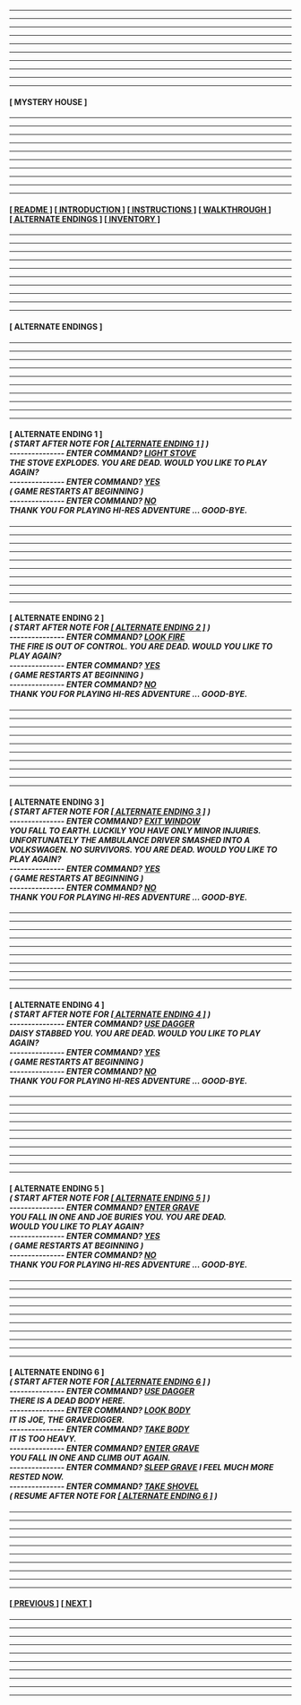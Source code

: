 
---
---
---
---
---
---
---
---
---
---
  
####

****[&nbsp;MYSTERY HOUSE&nbsp;]****

####

---
---
---
---
---
---
---
---
---
---

####

****[[&nbsp;README&nbsp;]](/readme.md) [[&nbsp;INTRODUCTION&nbsp;]](/introduction.md) [[&nbsp;INSTRUCTIONS&nbsp;]](/instructions.md)  [[&nbsp;WALKTHROUGH&nbsp;]](/walkthrough.md) [[&nbsp;ALTERNATE ENDINGS&nbsp;]](#alternateendings) [[&nbsp;INVENTORY&nbsp;]](/inventory.md)****

####

---
---
---
---
---
---
---
---
---
---

####

****<a name="alternateendings">[&nbsp;ALTERNATE ENDINGS&nbsp;]</a>****

####

---
---
---
---
---
---
---
---
---
---

####

****[&nbsp;ALTERNATE ENDING 1&nbsp;]****  
***(&nbsp;START AFTER NOTE FOR <a name="alternateendingsalternateending1">[[&nbsp;ALTERNATE ENDING 1&nbsp;]](/walkthrough.md#walkthroughalternateending1)&nbsp;)</a>  
--------------- ENTER COMMAND? <ins>LIGHT STOVE</ins>  
THE STOVE EXPLODES. YOU ARE DEAD. WOULD YOU LIKE TO PLAY AGAIN?  
--------------- ENTER COMMAND? <ins>YES</ins>  
(&nbsp;GAME RESTARTS AT BEGINNING&nbsp;)  
--------------- ENTER COMMAND? <ins>NO</ins>  
THANK YOU FOR PLAYING HI-RES ADVENTURE ... GOOD-BYE.***  

####

---
---
---
---
---
---
---
---
---
---

####

****[&nbsp;ALTERNATE ENDING 2&nbsp;]****  
***(&nbsp;START AFTER NOTE FOR <a name="alternateendingsalternateending2">[[&nbsp;ALTERNATE ENDING 2&nbsp;]](/walkthrough.md#walkthroughalternateending2)&nbsp;)</a>  
--------------- ENTER COMMAND? <ins>LOOK FIRE</ins>  
THE FIRE IS OUT OF CONTROL. YOU ARE DEAD. WOULD YOU LIKE TO PLAY AGAIN?  
--------------- ENTER COMMAND? <ins>YES</ins>  
(&nbsp;GAME RESTARTS AT BEGINNING&nbsp;)  
--------------- ENTER COMMAND? <ins>NO</ins>  
THANK YOU FOR PLAYING HI-RES ADVENTURE ... GOOD-BYE.***  

####

---
---
---
---
---
---
---
---
---
---

####

****[&nbsp;ALTERNATE ENDING 3&nbsp;]****  
***(&nbsp;START AFTER NOTE FOR <a name="alternateendingsalternateending3">[[&nbsp;ALTERNATE ENDING 3&nbsp;]](/walkthrough.md#walkthroughalternateending3)&nbsp;)</a>  
--------------- ENTER COMMAND? <ins>EXIT WINDOW</ins>  
YOU FALL TO EARTH. LUCKILY YOU HAVE ONLY MINOR INJURIES. UNFORTUNATELY THE AMBULANCE DRIVER SMASHED INTO A VOLKSWAGEN. NO SURVIVORS. YOU ARE DEAD. WOULD YOU LIKE TO PLAY AGAIN?  
--------------- ENTER COMMAND? <ins>YES</ins>  
(&nbsp;GAME RESTARTS AT BEGINNING&nbsp;)  
--------------- ENTER COMMAND? <ins>NO</ins>  
THANK YOU FOR PLAYING HI-RES ADVENTURE ... GOOD-BYE.***  

####

---
---
---
---
---
---
---
---
---
---

####

****[&nbsp;ALTERNATE ENDING 4&nbsp;]****  
***(&nbsp;START AFTER NOTE FOR <a name="alternateendingsalternateending4">[[&nbsp;ALTERNATE ENDING 4&nbsp;]](/walkthrough.md#walkthroughalternateending4)&nbsp;)</a>  
--------------- ENTER COMMAND? <ins>USE DAGGER</ins>  
DAISY STABBED YOU. YOU ARE DEAD. WOULD YOU LIKE TO PLAY AGAIN?  
--------------- ENTER COMMAND? <ins>YES</ins>  
(&nbsp;GAME RESTARTS AT BEGINNING&nbsp;)  
--------------- ENTER COMMAND? <ins>NO</ins>  
THANK YOU FOR PLAYING HI-RES ADVENTURE ... GOOD-BYE.***  

####

---
---
---
---
---
---
---
---
---
---

####

****[&nbsp;ALTERNATE ENDING 5&nbsp;]****  
***(&nbsp;START AFTER NOTE FOR <a name="alternateendingsalternateending5">[[&nbsp;ALTERNATE ENDING 5&nbsp;]](/walkthrough.md#walkthroughalternateending5)&nbsp;)</a>  
--------------- ENTER COMMAND? <ins>ENTER GRAVE</ins>  
YOU FALL IN ONE AND JOE BURIES YOU. YOU ARE DEAD.  
WOULD YOU LIKE TO PLAY AGAIN?  
--------------- ENTER COMMAND? <ins>YES</ins>  
(&nbsp;GAME RESTARTS AT BEGINNING&nbsp;)  
--------------- ENTER COMMAND? <ins>NO</ins>  
THANK YOU FOR PLAYING HI-RES ADVENTURE ... GOOD-BYE.***  

####

---
---
---
---
---
---
---
---
---
---

####

****[&nbsp;ALTERNATE ENDING 6&nbsp;]****  
***(&nbsp;START AFTER NOTE FOR <a name="alternateendingsalternateending6">[[&nbsp;ALTERNATE ENDING 6&nbsp;]](/walkthrough.md#walkthroughalternateending6)&nbsp;)</a>  
--------------- ENTER COMMAND? <ins>USE DAGGER</ins>  
THERE IS A DEAD BODY HERE.  
--------------- ENTER COMMAND? <ins>LOOK BODY</ins>  
IT IS JOE, THE GRAVEDIGGER.  
--------------- ENTER COMMAND? <ins>TAKE BODY</ins>  
IT IS TOO HEAVY.  
--------------- ENTER COMMAND? <ins>ENTER GRAVE</ins>  
YOU FALL IN ONE AND CLIMB OUT AGAIN.  
--------------- ENTER COMMAND? <ins>SLEEP GRAVE</ins>
I FEEL MUCH MORE RESTED NOW.  
--------------- ENTER COMMAND? <ins>TAKE SHOVEL</ins>  
(&nbsp;RESUME AFTER NOTE FOR <a name="alternateendingsalternateending6">[[&nbsp;ALTERNATE ENDING 6&nbsp;]](/walkthrough.md#walkthroughalternateending6)&nbsp;)</a>***  

####

---
---
---
---
---
---
---
---
---
---

####

****[[&nbsp;PREVIOUS&nbsp;]](/walkthrough.md) [[&nbsp;NEXT&nbsp;]](/inventory.md)****

####

---
---
---
---
---
---
---
---
---
---
